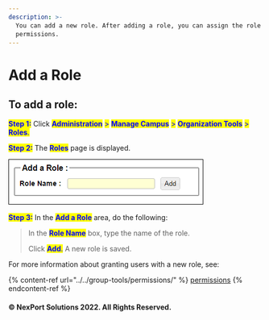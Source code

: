 ```yaml
---
description: >-
  You can add a new role. After adding a role, you can assign the role with
  permissions.
---
```


# Add a Role

## To add a role:

<mark style="color:blue;">**Step 1:**</mark>  Click <mark style="color:blue;">**Administration**</mark> <mark style="color:blue;"></mark><mark style="color:blue;">></mark> <mark style="color:blue;"></mark><mark style="color:blue;">**Manage Campus**</mark> <mark style="color:blue;"></mark><mark style="color:blue;">></mark> <mark style="color:blue;"></mark><mark style="color:blue;">**Organization Tools**</mark> <mark style="color:blue;"></mark><mark style="color:blue;">></mark> <mark style="color:blue;"></mark><mark style="color:blue;">**Roles**</mark><mark style="color:blue;">.</mark>

<mark style="color:blue;">**Step 2:**</mark>  The <mark style="color:blue;">**Roles**</mark> page is displayed.

![](/.gitbook/assets/Add_Roles.png)

<mark style="color:blue;">**Step 3:**</mark>  In the <mark style="color:blue;">**Add a Role**</mark> <mark style="color:blue;"></mark><mark style="color:blue;"></mark> area, do the following:

> In the <mark style="color:blue;">**Role Name**</mark> box, type the name of the role.
>
> Click <mark style="color:blue;">**Add**</mark><mark style="color:blue;">.</mark>  A new role is saved.

For more information about granting users with a new role, see:

{% content-ref url="../../group-tools/permissions/" %}
[permissions](../../group-tools/permissions/)
{% endcontent-ref %}

#### © NexPort Solutions 2022. All Rights Reserved.
